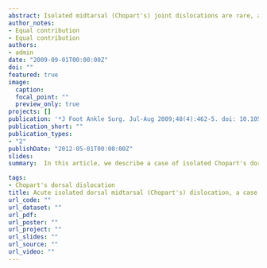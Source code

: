 ```yaml
---
abstract: Isolated midtarsal (Chopart's) joint dislocations are rare, although cases involving medial, lateral, plantar, and dorsal displacement have been reported. These dislocations are often associated with osteochondral fractures. To the best of our knowledge, isolated dorsal midtarsal dislocation owing to plantarflexion of the forefoot on the hindfoot with the ankle in a neutral or dorsiflexed position is rare. In this article, we describe a case of isolated Chopart's dorsal dislocation and discuss the mechanism of injury, management, and outcome. The patient was treated with open reduction and repair of ligamentous structures, and Kirschner wire transfixation. At approximately 96 weeks following treatment, the patient was walking without aid, despite the development of posttraumatic degenerative changes at the calcaneocuboid joint. In retrospect, primary arthrodesis of the calcaneocuboid joint may have been more beneficial for the patient. We also describe the unusual mechanism whereby a plantarflexory force applied to the forefoot, without ankle plantarflexion, results in dorsal dislocation of the midtarsal joint.
author_notes:
- Equal contribution
- Equal contribution
authors:
- admin
date: "2009-09-01T00:00:00Z"
doi: ""
featured: true
image:
  caption: 
  focal_point: ""
  preview_only: true
projects: []
publication: '*J Foot Ankle Surg. Jul-Aug 2009;48(4):462-5. doi: 10.1053/j.jfas.2009.01.016.*'
publication_short: ""
publication_types:
- "2"
publishDate: "2012-05-01T00:00:00Z"
slides: 
summary:  In this article, we describe a case of isolated Chopart's dorsal dislocation and discuss the mechanism of injury, management, and outcome.

tags:
- Chopart's dorsal dislocation
title: Acute isolated dorsal midtarsal (Chopart's) dislocation, a case report
url_code: ""
url_dataset: ""
url_pdf: 
url_poster: ""
url_project: ""
url_slides: ""
url_source: ""
url_video: ""
---
```







